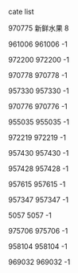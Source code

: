 cate list

970775 新鲜水果 8

961006 961006 -1

972200 972200 -1

970778 970778 -1

957330 957330 -1

970776 970776 -1

955035 955035 -1

972219 972219 -1

957430 957430 -1

957428 957428 -1

957615 957615 -1

957347 957347 -1

5057 5057 -1

975706 975706 -1

958104 958104 -1

969032 969032 -1

